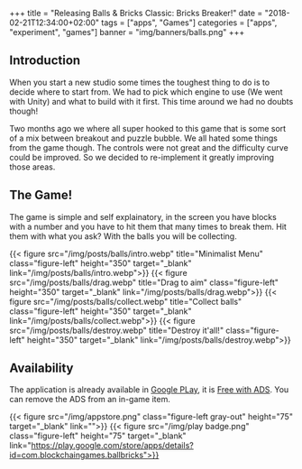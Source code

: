 +++
title = "Releasing Balls & Bricks Classic: Bricks Breaker!"
date = "2018-02-21T12:34:00+02:00"
tags = ["apps", "Games"]
categories = ["apps", "experiment", "games"]
banner = "img/banners/balls.png"
+++

## Introduction
When you start a new studio some times the toughest thing to do is to decide where to start from. We had to pick which engine to use (We went with Unity) and what to build with it first. This time around we had no doubts though!

Two months ago we where all super hooked to this game that is some sort of a mix between breakout and puzzle bubble. We all hated some things from the game though. The controls were not great and the difficulty curve could be improved. So we decided to re-implement it greatly improving those areas.


## The Game!

The game is simple and self explainatory, in the screen you have blocks with a number and you have to hit them that many times to break them. Hit them with what you ask? With the balls you will be collecting.


{{< figure src="/img/posts/balls/intro.webp" title="Minimalist Menu" class="figure-left" height="350" target="_blank" link="/img/posts/balls/intro.webp">}}
{{< figure src="/img/posts/balls/drag.webp" title="Drag to aim" class="figure-left" height="350" target="_blank" link="/img/posts/balls/drag.webp">}}
{{< figure src="/img/posts/balls/collect.webp" title="Collect balls" class="figure-left" height="350" target="_blank" link="/img/posts/balls/collect.webp">}}
{{< figure src="/img/posts/balls/destroy.webp" title="Destroy it'all!" class="figure-left" height="350" target="_blank" link="/img/posts/balls/destroy.webp">}}

## Availability

The application is already available in [Google PLay](https://play.google.com/store/apps/developer?id=Blockchain+Games), it is 
[Free with ADS](https://play.google.com/store/apps/details?id=com.blockchaingames.ballbricks). You can remove the ADS from an in-game item.

{{< figure src="/img/appstore.png" class="figure-left gray-out" height="75" target="_blank" link="">}}
{{< figure src="/img/play badge.png" class="figure-left" height="75" target="_blank" link="https://play.google.com/store/apps/details?id=com.blockchaingames.ballbricks">}}